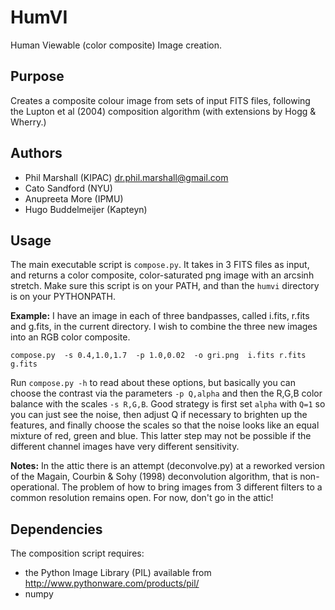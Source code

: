 HumVI
=====

Human Viewable (color composite) Image creation.

Purpose
-------
Creates a composite colour image from sets of input FITS files, following the Lupton et al (2004) composition algorithm (with extensions by Hogg & Wherry.)

Authors 
-------
* Phil Marshall (KIPAC) <dr.phil.marshall@gmail.com>
* Cato Sandford (NYU)
* Anupreeta More (IPMU)
* Hugo Buddelmeijer (Kapteyn)

Usage
-----
The main executable script is `compose.py`. It takes in 3 FITS files as input, and returns
a color composite, color-saturated png image with an arcsinh stretch. Make sure this script is on your PATH, and than the `humvi` directory is on your PYTHONPATH.

**Example:** I have an image in each of three bandpasses, called i.fits, r.fits and g.fits, in the current directory. 
I wish to combine the three new images into an RGB color composite.

	compose.py  -s 0.4,1.0,1.7  -p 1.0,0.02  -o gri.png  i.fits r.fits g.fits

Run `compose.py -h` to read about these options, but basically you can choose the 
contrast via the parameters `-p Q,alpha` and then the R,G,B color balance with the 
scales `-s R,G,B`. Good strategy is first set `alpha` with `Q=1` so you can just see 
the noise, then adjust Q if necessary to brighten up the features, and finally choose 
the scales so that the noise looks like an equal mixture of red, green and blue. This 
latter step may not be possible if the different channel images have very different 
sensitivity.

**Notes:** 
In the attic there is an attempt (deconvolve.py) at a reworked version of the 
Magain, Courbin & Sohy (1998) deconvolution algorithm, that is non-operational. The problem of how to bring
images from 3 different filters to a common resolution remains open. For now, don't go in the attic!

Dependencies
------------

The composition script requires:
* the Python Image Library (PIL) available from http://www.pythonware.com/products/pil/
* numpy
